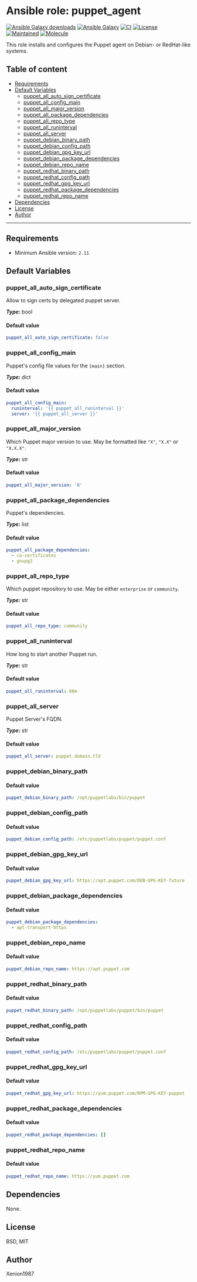 # Ansible role: puppet_agent

[![Ansible Galaxy downloads](https://img.shields.io/ansible/role/d/Xenion1987/puppet_agent?label=Galaxy%20downloads&logo=ansible&color=%23096598)](https://galaxy.ansible.com/ui/standalone/roles/Xenion1987/puppet_agent)
[![Ansible Galaxy](https://img.shields.io/badge/role-puppet_agent-000000.svg?logo=ansible)](https://galaxy.ansible.com/xenion1987/puppet_agent)
[![CI](https://github.com/xenion1987/ansible-role-puppet-agent/actions/workflows/ci.yml/badge.svg)](https://github.com/xenion1987/ansible-role-puppet-agent/actions/workflows/ci.yml)
[![License](https://img.shields.io/github/license/Xenion1987/ansible-role-puppet-agent)](https://github.com/Xenion1987/ansible-role-puppet-agent/blob/main/LICENSE)
[![Maintained](https://img.shields.io/badge/Maintained-yes-success.svg)](https://github.com/Xenion1987/ansible-role-puppet-agent)
[![Molecule](https://img.shields.io/badge/tested%20with-Molecule-blue.svg)](https://github.com/ansible-community/molecule)

This role installs and configures the Puppet agent on Debian- or RedHat-like systems.

## Table of content

- [Requirements](#requirements)
- [Default Variables](#default-variables)
  - [puppet_all_auto_sign_certificate](#puppet_all_auto_sign_certificate)
  - [puppet_all_config_main](#puppet_all_config_main)
  - [puppet_all_major_version](#puppet_all_major_version)
  - [puppet_all_package_dependencies](#puppet_all_package_dependencies)
  - [puppet_all_repo_type](#puppet_all_repo_type)
  - [puppet_all_runinterval](#puppet_all_runinterval)
  - [puppet_all_server](#puppet_all_server)
  - [puppet_debian_binary_path](#puppet_debian_binary_path)
  - [puppet_debian_config_path](#puppet_debian_config_path)
  - [puppet_debian_gpg_key_url](#puppet_debian_gpg_key_url)
  - [puppet_debian_package_dependencies](#puppet_debian_package_dependencies)
  - [puppet_debian_repo_name](#puppet_debian_repo_name)
  - [puppet_redhat_binary_path](#puppet_redhat_binary_path)
  - [puppet_redhat_config_path](#puppet_redhat_config_path)
  - [puppet_redhat_gpg_key_url](#puppet_redhat_gpg_key_url)
  - [puppet_redhat_package_dependencies](#puppet_redhat_package_dependencies)
  - [puppet_redhat_repo_name](#puppet_redhat_repo_name)
- [Dependencies](#dependencies)
- [License](#license)
- [Author](#author)

---

## Requirements

- Minimum Ansible version: `2.11`

## Default Variables

### puppet_all_auto_sign_certificate

Allow to sign certs by delegated puppet server.


**_Type:_** bool<br />

#### Default value

```YAML
puppet_all_auto_sign_certificate: false
```

### puppet_all_config_main

Puppet's config file values for the `[main]` section.


**_Type:_** dict<br />

#### Default value

```YAML
puppet_all_config_main:
  runinterval: '{{ puppet_all_runinterval }}'
  server: '{{ puppet_all_server }}'
```

### puppet_all_major_version

Which Puppet major version to use. May be formatted like `"X"`, `"X.X"` or `"X.X.X"`.


**_Type:_** str<br />

#### Default value

```YAML
puppet_all_major_version: '8'
```

### puppet_all_package_dependencies

Puppet's dependencies.

**_Type:_** list<br />

#### Default value

```YAML
puppet_all_package_dependencies:
  - ca-certificates
  - gnupg2
```

### puppet_all_repo_type

Which puppet repository to use. May be either `enterprise` or `community`.


**_Type:_** str<br />

#### Default value

```YAML
puppet_all_repo_type: community
```

### puppet_all_runinterval

How long to start another Puppet run.

**_Type:_** str<br />

#### Default value

```YAML
puppet_all_runinterval: 60m
```

### puppet_all_server

Puppet Server's FQDN.

**_Type:_** str<br />

#### Default value

```YAML
puppet_all_server: puppet.domain.tld
```

### puppet_debian_binary_path

#### Default value

```YAML
puppet_debian_binary_path: /opt/puppetlabs/bin/puppet
```

### puppet_debian_config_path

#### Default value

```YAML
puppet_debian_config_path: /etc/puppetlabs/puppet/puppet.conf
```

### puppet_debian_gpg_key_url

#### Default value

```YAML
puppet_debian_gpg_key_url: https://apt.puppet.com/DEB-GPG-KEY-future
```

### puppet_debian_package_dependencies

#### Default value

```YAML
puppet_debian_package_dependencies:
  - apt-transport-https
```

### puppet_debian_repo_name

#### Default value

```YAML
puppet_debian_repo_name: https://apt.puppet.com
```

### puppet_redhat_binary_path

#### Default value

```YAML
puppet_redhat_binary_path: /opt/puppetlabs/puppet/bin/puppet
```

### puppet_redhat_config_path

#### Default value

```YAML
puppet_redhat_config_path: /etc/puppetlabs/puppet/puppet.conf
```

### puppet_redhat_gpg_key_url

#### Default value

```YAML
puppet_redhat_gpg_key_url: https://yum.puppet.com/RPM-GPG-KEY-puppet
```

### puppet_redhat_package_dependencies

#### Default value

```YAML
puppet_redhat_package_dependencies: []
```

### puppet_redhat_repo_name

#### Default value

```YAML
puppet_redhat_repo_name: https://yum.puppet.com
```

## Dependencies

None.

## License

BSD, MIT

## Author

Xenion1987
